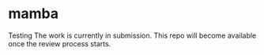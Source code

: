 # mamba
Testing
The work is currently in submission. This repo will become available once the review process starts.
